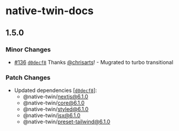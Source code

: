 # native-twin-docs

## 1.5.0

### Minor Changes

- [#136](https://github.com/react-universal/native-twin/pull/136) [`d0decf8`](https://github.com/react-universal/native-twin/commit/d0decf8b1782078d878bfc0a0c92c734a3deba89) Thanks [@chrisarts](https://github.com/chrisarts)! - Mugrated to turbo transitional

### Patch Changes

- Updated dependencies [[`d0decf8`](https://github.com/react-universal/native-twin/commit/d0decf8b1782078d878bfc0a0c92c734a3deba89)]:
  - @native-twin/nextjs@6.1.0
  - @native-twin/core@6.1.0
  - @native-twin/styled@6.1.0
  - @native-twin/jsx@6.1.0
  - @native-twin/preset-tailwind@6.1.0
